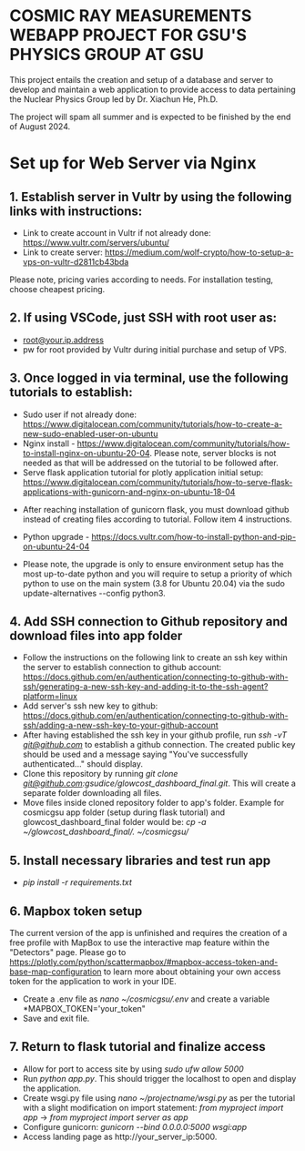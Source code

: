 # COSMIC RAY MEASUREMENTS WEBAPP PROJECT FOR GSU'S PHYSICS GROUP AT GSU

This project entails the creation and setup of a database and server to develop and maintain a web application to provide access to data pertaining the Nuclear Physics Group led by Dr. Xiachun He, Ph.D.

The project will spam all summer and is expected to be finished by the end of August 2024.

# Set up for Web Server via Nginx

## 1. Establish server in Vultr by using the following links with instructions:
- Link to create account in Vultr if not already done: https://www.vultr.com/servers/ubuntu/
- Link to create server: https://medium.com/wolf-crypto/how-to-setup-a-vps-on-vultr-d2811cb43bda

Please note, pricing varies according to needs. For installation testing, choose cheapest pricing.

## 2. If using VSCode, just SSH with root user as:
- root@your.ip.address
- pw for root provided by Vultr during initial purchase and setup of VPS.

## 3. Once logged in via terminal, use the following tutorials to establish:
- Sudo user if not already done: https://www.digitalocean.com/community/tutorials/how-to-create-a-new-sudo-enabled-user-on-ubuntu
- Nginx install - https://www.digitalocean.com/community/tutorials/how-to-install-nginx-on-ubuntu-20-04. Please note, server blocks is not needed as that will be addressed on the tutorial to be followed after.
- Serve flask application tutorial for plotly application initial setup: https://www.digitalocean.com/community/tutorials/how-to-serve-flask-applications-with-gunicorn-and-nginx-on-ubuntu-18-04
* After reaching installation of gunicorn flask, you must download github instead of creating files according to tutorial. Follow item 4 instructions.
-  Python upgrade - https://docs.vultr.com/how-to-install-python-and-pip-on-ubuntu-24-04
* Please note, the upgrade is only to ensure environment setup has the most up-to-date python and you will require to setup a priority of which python to use on the main system (3.8 for Ubuntu 20.04) via the sudo update-alternatives --config python3.

## 4. Add SSH connection to Github repository and download files into app folder
- Follow the instructions on the following link to create an ssh key within the server to establish connection to github account: https://docs.github.com/en/authentication/connecting-to-github-with-ssh/generating-a-new-ssh-key-and-adding-it-to-the-ssh-agent?platform=linux
- Add server's ssh new key to github: https://docs.github.com/en/authentication/connecting-to-github-with-ssh/adding-a-new-ssh-key-to-your-github-account
- After having established the ssh key in your github profile, run *ssh -vT git@github.com* to establish a github connection. The created public key should be used and a message saying "You've successfully authenticated..." should display.
- Clone this repository by running *git clone git@github.com:gsudice/glowcost_dashboard_final.git*. This will create a separate folder downloading all files.
- Move files inside cloned repository folder to app's folder. Example for cosmicgsu app folder (setup during flask tutorial) and glowcost_dashboard_final folder would be: *cp -a ~/glowcost_dashboard_final/. ~/cosmicgsu/*

## 5. Install necessary libraries and test run app
- *pip install -r requirements.txt*

## 6. Mapbox token setup
The current version of the app is unfinished and requires the creation of a free profile with MapBox to use the interactive map feature within the "Detectors" page. Please go to https://plotly.com/python/scattermapbox/#mapbox-access-token-and-base-map-configuration to learn more about obtaining your own access token for the application to work in your IDE. 
- Create a .env file as *nano ~/cosmicgsu/.env* and create a variable *MAPBOX_TOKEN='your_token"
- Save and exit file.

## 7. Return to flask tutorial and finalize access
- Allow for port to access site by using *sudo ufw allow 5000*
- Run *python app.py*. This should trigger the localhost to open and display the application.
- Create wsgi.py file using *nano ~/projectname/wsgi.py* as per the tutorial with a slight modification on import statement:
*from myproject import app* -> *from myproject import server as app*
- Configure gunicorn: *gunicorn --bind 0.0.0.0:5000 wsgi:app*
- Access landing page as http://your_server_ip:5000.